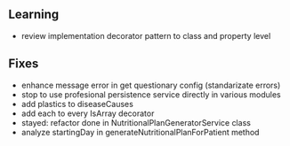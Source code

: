 ## Learning
- review implementation decorator pattern to class and property level

## Fixes
- enhance message error in get questionary config (standarizate errors)
- stop to use profesional persistence service directly in various modules
- add plastics to diseaseCauses 
- add each to every IsArray decorator
- stayed: refactor done in NutritionalPlanGeneratorService class 
- analyze startingDay in generateNutritionalPlanForPatient method